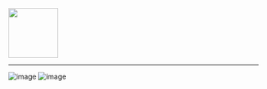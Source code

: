 <div id="header" >
  <img src="https://media.giphy.com/media/Uaxj062PavgqZRhVkS/giphy.gif" width="100"/>
</div>

---
![image](http://github-profile-summary-cards.vercel.app/api/cards/repos-per-language?username=sunnymeouwu&theme=zenburn)
![image](http://github-profile-summary-cards.vercel.app/api/cards/most-commit-language?username=sunnymeouwu&theme=zenburn)
